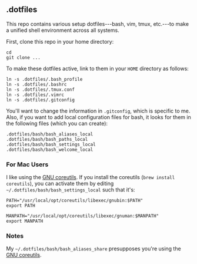 ## .dotfiles 
This repo contains various setup dotfiles---bash, vim, tmux, etc.---to make a unified shell environment across all systems.


First, clone this repo in your home directory:
```
cd
git clone ...
```

To make these dotfiles active, link to them in your `HOME` directory as follows:
```
ln -s .dotfiles/.bash_profile
ln -s .dotfiles/.bashrc
ln -s .dotfiles/.tmux.conf
ln -s .dotfiles/.vimrc
ln -s .dotfiles/.gitconfig
```

You'll want to change the information in `.gitconfig`, which is specific to me. Also, if you want to add local configuration files for bash, it looks for them in the following files (which you can create):
```
.dotfiles/bash/bash_aliases_local
.dotfiles/bash/bash_paths_local
.dotfiles/bash/bash_settings_local
.dotfiles/bash/bash_welcome_local
```

### For Mac Users

I like using the [GNU coreutils](http://www.gnu.org/software/coreutils/coreutils.html).
If you install the coreutils (`brew install coreutils`), you can activate them by editing `~/.dotfiles/bash/bash_settings_local` such that it's:

```
PATH="/usr/local/opt/coreutils/libexec/gnubin:$PATH"
export PATH

MANPATH="/usr/local/opt/coreutils/libexec/gnuman:$MANPATH"
export MANPATH
```

### Notes

My `~/.dotfiles/bash/bash_aliases_share` presupposes you're using the [GNU coreutils](http://www.gnu.org/software/coreutils/coreutils.html).
